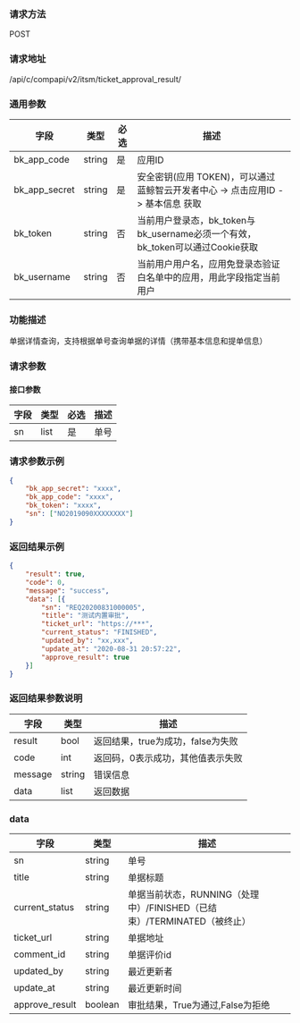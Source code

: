 
### 请求方法

POST


### 请求地址

/api/c/compapi/v2/itsm/ticket_approval_result/


### 通用参数

| 字段 | 类型 | 必选 |  描述 |
|-----------|------------|--------|------------|
| bk_app_code  |  string    | 是 | 应用ID     |
| bk_app_secret|  string    | 是 | 安全密钥(应用 TOKEN)，可以通过 蓝鲸智云开发者中心 -> 点击应用ID -> 基本信息 获取 |
| bk_token     |  string    | 否 | 当前用户登录态，bk_token与bk_username必须一个有效，bk_token可以通过Cookie获取 |
| bk_username  |  string    | 否 | 当前用户用户名，应用免登录态验证白名单中的应用，用此字段指定当前用户 |


### 功能描述

单据详情查询，支持根据单号查询单据的详情（携带基本信息和提单信息）

### 请求参数



#### 接口参数

| 字段        | 类型     | 必选  | 描述                         |
| --------- | ------ | --- | -------------------------- |
| sn        | list | 是   | 单号                       |



### 请求参数示例

```json
{  
    "bk_app_secret": "xxxx", 
    "bk_app_code": "xxxx", 
    "bk_token": "xxxx", 
    "sn": ["NO2019090XXXXXXXX"]
}  
```

### 返回结果示例

```json
{
    "result": true,
    "code": 0,
    "message": "success",
    "data": [{
        "sn": "REQ20200831000005",
        "title": "测试内置审批",
        "ticket_url": "https://***",
        "current_status": "FINISHED",
        "updated_by": "xx,xxx",
        "update_at": "2020-08-31 20:57:22",
        "approve_result": true
    }]
}
```

### 返回结果参数说明

| 字段      | 类型        | 描述                      |
| ------- | --------- | ----------------------- |
| result  | bool      | 返回结果，true为成功，false为失败   |
| code    | int       | 返回码，0表示成功，其他值表示失败       |
| message | string    | 错误信息                    |
| data    | list    | 返回数据 |

### data

| 字段                     | 类型     | 描述       |
| ---------------------- | ------ | -------- |
| sn                     | string | 单号     |
| title                  | string | 单据标题     |
| current_status         | string | 单据当前状态，RUNNING（处理中）/FINISHED（已结束）/TERMINATED（被终止）   |
| ticket_url             | string | 单据地址   |
| comment_id             | string | 单据评价id   |
| updated_by             | string | 最近更新者    |
| update_at              | string | 最近更新时间   |
| approve_result         | boolean| 审批结果，True为通过,False为拒绝|